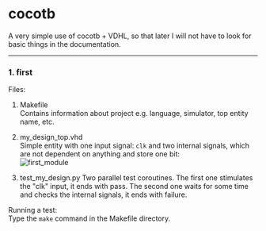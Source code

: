 # cocotb
A very simple use of cocotb + VDHL, so that later I will not have to look for
basic things in the documentation.
_____________

### 1. first
Files:
1. Makefile <br/>
Contains information about project e.g. language, simulator, top entity name,
etc.

2. my_design_top.vhd <br/>
Simple entity with one input signal: `clk` and two internal signals, which are
not dependent on anything and store one bit: <br/>
![first_module](https://github.com/mozerpol/NotesFromLearning/assets/43972902/b043d435-be53-4a4a-9ad8-becf1132a098)

3. test_my_design.py
Two parallel test coroutines. The first one stimulates the "clk" input, it
ends with pass. The second one waits for some time and checks the internal
signals, it ends with failure.

Running a test: <br/>
Type the `make` command in the Makefile directory.
